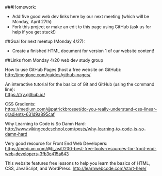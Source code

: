 ###Homework:
- Add five good web dev links here by our next meeting (which will be Monday, April 27th)
- Fork this project or make an edit to this page using GitHub (ask us for help if you get stuck!)

##Goal for next meetup (Monday 4/27):
- Create a finished HTML document for version 1 of our website content!

##Links from Monday 4/20 web dev study group

How to use GitHub Pages (host a free website on GitHub):  
http://jmcglone.com/guides/github-pages/

An interactive tutorial for the basics of Git and GitHub (using the command line):  
https://try.github.io/

CSS Gradients:  	
https://medium.com/@patrickbrosset/do-you-really-understand-css-linear-gradients-631d9a895caf

Why Learning to Code is So Damn Hard:  
http://www.vikingcodeschool.com/posts/why-learning-to-code-is-so-damn-hard

Very good resource for Front End Web Developers:  
https://medium.com/@ti_asif/200-best-free-tools-resources-for-front-end-web-developers-3fb3c415a643

This website features free lessons to help you learn the basics of HTML, CSS, JavaScript, and WordPress.
http://learnwebcode.com/start-here/
